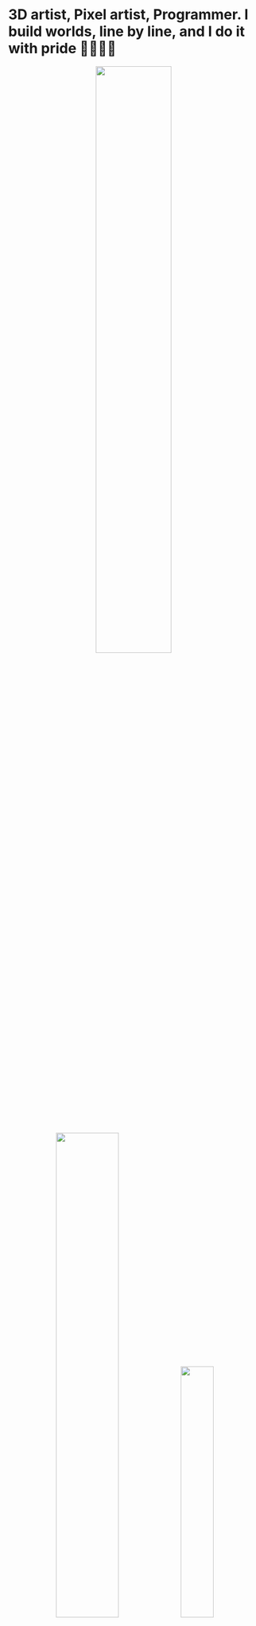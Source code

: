 # 3D artist, Pixel artist, Programmer. I build worlds, line by line, and I do it with pride 🏳️‍🌈🏳️‍⚧️

<div align="center">
  <img src="https://github-readme-stats.vercel.app/api?username=biancaalgarcia&theme=aura&hide_border=true&include_all_commits=true&count_private=true" width="55%" />
  <img src="https://github-readme-streak-stats.herokuapp.com/?user=biancaalgarcia&theme=aura&hide_border=true" width="50%" />
  <img src="https://github-readme-stats.vercel.app/api/top-langs/?username=biancaalgarcia&theme=aura&hide_border=true&include_all_commits=true&count_private=true&layout=compact" width="36%" /> 
</div>

## Tecnologias usadas 💻🖥️

<div align="center">

  <img alt="After Effects" title="After Effects" width="90px" style="padding-right: 10px;" src="https://cdn.jsdelivr.net/gh/devicons/devicon@latest/icons/aftereffects/aftereffects-original.svg" />
  <img alt="Android Studio" title="Android Studio" width="90px" style="padding-right: 10px;" src="https://cdn.jsdelivr.net/gh/devicons/devicon@latest/icons/androidstudio/androidstudio-original.svg" />
  <img alt="Arduino" title="Arduino" width="90px" style="padding-right: 10px;" src="https://cdn.jsdelivr.net/gh/devicons/devicon@latest/icons/arduino/arduino-original.svg" />
  <img alt="Blender" title="Blender" width="90px" style="padding-right: 10px;" src="https://cdn.jsdelivr.net/gh/devicons/devicon@latest/icons/blender/blender-original.svg" />
  <img alt="C" title="C" width="90px" style="padding-right: 10px;" src="https://cdn.jsdelivr.net/gh/devicons/devicon@latest/icons/c/c-original.svg" />
  <img alt="Canva" title="Canva" width="90px" style="padding-right: 10px;" src="https://cdn.jsdelivr.net/gh/devicons/devicon@latest/icons/canva/canva-original.svg" />
  <img alt="C++" title="C++" width="90px" style="padding-right: 10px;" src="https://cdn.jsdelivr.net/gh/devicons/devicon@latest/icons/cplusplus/cplusplus-original.svg" />
  <img alt="CSS3" title="CSS3" width="90px" style="padding-right: 10px;" src="https://cdn.jsdelivr.net/gh/devicons/devicon@latest/icons/css3/css3-original.svg" />
  <img alt="Discord.js" title="Discord.js" width="90px" style="padding-right: 10px;" src="https://cdn.jsdelivr.net/gh/devicons/devicon@latest/icons/discordjs/discordjs-original.svg" />
  <img alt="Docker" title="Docker" width="90px" style="padding-right: 10px;" src="https://cdn.jsdelivr.net/gh/devicons/devicon@latest/icons/docker/docker-original.svg" />
  <img alt="Eclipse" title="Eclipse" width="90px" style="padding-right: 10px;" src="https://cdn.jsdelivr.net/gh/devicons/devicon@latest/icons/eclipse/eclipse-original.svg" />
  <img alt="Facebook" title="Facebook" width="90px" style="padding-right: 10px;" src="https://cdn.jsdelivr.net/gh/devicons/devicon@latest/icons/facebook/facebook-original.svg" />
  <img alt="Firefox" title="Firefox" width="90px" style="padding-right: 10px;" src="https://cdn.jsdelivr.net/gh/devicons/devicon@latest/icons/firefox/firefox-original.svg" />
  <img alt="Git" title="Git" width="90px" style="padding-right: 10px;" src="https://cdn.jsdelivr.net/gh/devicons/devicon@latest/icons/git/git-original.svg" />
  <img alt="GitHub" title="GitHub" width="90px" style="padding-right: 10px;" src="https://cdn.jsdelivr.net/gh/devicons/devicon@latest/icons/github/github-original.svg" />
  <img alt="HTML5" title="HTML5" width="90px" style="padding-right: 10px;" src="https://cdn.jsdelivr.net/gh/devicons/devicon@latest/icons/html5/html5-original.svg" />
  <img alt="IntelliJ" title="IntelliJ" width="90px" style="padding-right: 10px;" src="https://cdn.jsdelivr.net/gh/devicons/devicon@latest/icons/intellij/intellij-original.svg" />
  <img alt="Java" title="Java" width="90px" style="padding-right: 10px;" src="https://cdn.jsdelivr.net/gh/devicons/devicon@latest/icons/java/java-original.svg" />
  <img alt="JavaScript" title="JavaScript" width="90px" style="padding-right: 10px;" src="https://cdn.jsdelivr.net/gh/devicons/devicon@latest/icons/javascript/javascript-original.svg" />
  <img alt="JetBrains" title="JetBrains" width="90px" style="padding-right: 10px;" src="https://cdn.jsdelivr.net/gh/devicons/devicon@latest/icons/jetbrains/jetbrains-original.svg" />
  <img alt="Jupyter" title="Jupyter" width="90px" style="padding-right: 10px;" src="https://cdn.jsdelivr.net/gh/devicons/devicon@latest/icons/jupyter/jupyter-original.svg" />
  <img alt="Kotlin" title="Kotlin" width="90px" style="padding-right: 10px;" src="https://cdn.jsdelivr.net/gh/devicons/devicon@latest/icons/kotlin/kotlin-original.svg" />
  <img alt="Linux" title="Linux" width="90px" style="padding-right: 10px;" src="https://cdn.jsdelivr.net/gh/devicons/devicon@latest/icons/linux/linux-original.svg" />
  <img alt="Maya" title="Maya" width="90px" style="padding-right: 10px;" src="https://cdn.jsdelivr.net/gh/devicons/devicon@latest/icons/maya/maya-original.svg" />
  <img alt="MySQL" title="MySQL" width="90px" style="padding-right: 10px;" src="https://cdn.jsdelivr.net/gh/devicons/devicon@latest/icons/mysql/mysql-original.svg" />
  <img alt="PHP" title="PHP" width="90px" style="padding-right: 10px;" src="https://cdn.jsdelivr.net/gh/devicons/devicon@latest/icons/php/php-original.svg" />
  <img alt="Python" title="Python" width="90px" style="padding-right: 10px;" src="https://cdn.jsdelivr.net/gh/devicons/devicon@latest/icons/python/python-original.svg" />
  <img alt="RStudio" title="RStudio" width="90px" style="padding-right: 10px;" src="https://cdn.jsdelivr.net/gh/devicons/devicon@latest/icons/rstudio/rstudio-original.svg" />
  <img alt="Ubuntu" title="Ubuntu" width="90px" style="padding-right: 10px;" src="https://cdn.jsdelivr.net/gh/devicons/devicon@latest/icons/ubuntu/ubuntu-original.svg" />
  <img alt="TypeScript" title="TypeScript" width="90px" style="padding-right: 10px;" src="https://cdn.jsdelivr.net/gh/devicons/devicon@latest/icons/typescript/typescript-original.svg" />
  <img alt="Unity" title="Unity" width="90px" style="padding-right: 10px;" src="https://cdn.jsdelivr.net/gh/devicons/devicon@latest/icons/unity/unity-original.svg" />
  <img alt="Unreal Engine" title="Unreal Engine" width="90px" style="padding-right: 10px;" src="https://cdn.jsdelivr.net/gh/devicons/devicon@latest/icons/unrealengine/unrealengine-original.svg" />
  <img alt="Visual Studio" title="Visual Studio" width="90px" style="padding-right: 10px;" src="https://cdn.jsdelivr.net/gh/devicons/devicon@latest/icons/visualstudio/visualstudio-original.svg" />
  <img alt="VS Code" title="VS Code" width="90px" style="padding-right: 10px;" src="https://cdn.jsdelivr.net/gh/devicons/devicon@latest/icons/vscode/vscode-original.svg" />
  <img alt="Windows 11" title="Windows 11" width="90px" style="padding-right: 10px;" src="https://cdn.jsdelivr.net/gh/devicons/devicon@latest/icons/windows11/windows11-original.svg" />

</div>

<div align="center">
  <h1>Redes Sociais</h1>
  <a href="https://instagram.com/biancaalgarcia" target="_blank">
    <img src="https://img.shields.io/badge/-Instagram-%23E4405F?style=for-the-badge&logo=instagram&logoColor=white">
  </a>
  <a href="http://linkedin.com/in/bihg/" target="_blank">
    <img src="https://img.shields.io/badge/-LinkedIn-%230077B5?style=for-the-badge&logo=linkedin&logoColor=white">
  </a> 
</div>


<br><br><br>

---

![snake gif](https://github.com/biancaalgarcia/biancaalgarcia/blob/output/github-contribution-grid-snake.svg)
